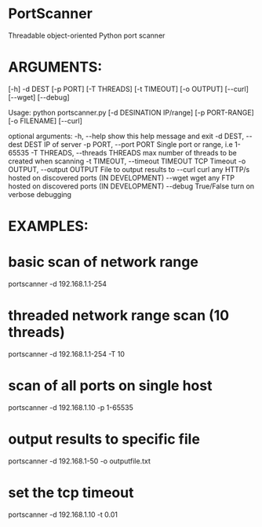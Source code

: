 # PortScanner
 Threadable object-oriented Python port scanner

ARGUMENTS:
==============
[-h] -d DEST [-p PORT] [-T THREADS] [-t TIMEOUT] [-o OUTPUT] [--curl] [--wget] [--debug]

Usage: python portscanner.py [-d DESINATION IP/range] [-p PORT-RANGE] [-o FILENAME] [--curl]

optional arguments:
  -h, --help            show this help message and exit
  -d DEST, --dest DEST  IP of server
  -p PORT, --port PORT  Single port or range, i.e 1-65535
  -T THREADS, --threads THREADS
                        max number of threads to be created when scanning
  -t TIMEOUT, --timeout TIMEOUT
                        TCP Timeout
  -o OUTPUT, --output OUTPUT
                        File to output results to
  --curl                curl any HTTP/s hosted on discovered ports (IN DEVELOPMENT)
  --wget                wget any FTP hosted on discovered ports (IN DEVELOPMENT)
  --debug               True/False turn on verbose debugging


EXAMPLES:
=====================
# basic scan of network range
portscanner -d 192.168.1.1-254 

# threaded network range scan (10 threads)
portscanner -d 192.168.1.1-254 -T 10

# scan of all ports on single host
portscanner -d 192.168.1.10 -p 1-65535

# output results to specific file
portscanner -d 192.168.1-50 -o outputfile.txt

# set the tcp timeout
portscanner -d 192.168.1.10 -t 0.01